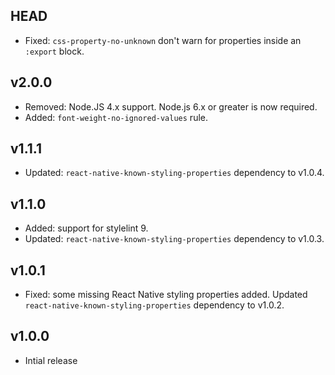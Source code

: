 ## HEAD

- Fixed: `css-property-no-unknown` don't warn for properties inside an `:export` block.

## v2.0.0

- Removed: Node.JS 4.x support. Node.js 6.x or greater is now required.
- Added: `font-weight-no-ignored-values` rule.

## v1.1.1

- Updated: `react-native-known-styling-properties` dependency to v1.0.4.

## v1.1.0

- Added: support for stylelint 9.
- Updated: `react-native-known-styling-properties` dependency to v1.0.3.

## v1.0.1

- Fixed: some missing React Native styling properties added. Updated `react-native-known-styling-properties` dependency to v1.0.2.

## v1.0.0

- Intial release
